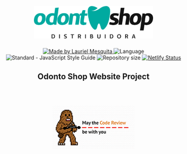 <br>
<h1 align="center">
    <img alt="Odonto Shop" title="Odonto Shop" src=".github/odontoshop_logo.svg" width="320px" />
</h1>

<p align="center">
  <a href="https://www.linkedin.com/in/laurielmesquita/">
    <img alt="Made by Lauriel Mesquita" src="https://img.shields.io/static/v1?label=made%20by&message=Lauriel%20Mesquita&color=blue&labelColor=000000">
  </a>

  <img alt="Language" src="https://img.shields.io/github/languages/top/Odonto-Shop/odontoshop-website?color=blue&labelColor=000000">
  
  <img src="https://img.shields.io/static/v1?label=code%20style&message=standard&color=yellow&labelColor=000000" alt="Standard - JavaScript Style Guide">
  
  <img alt="Repository size" src="https://img.shields.io/github/repo-size/Odonto-Shop/odontoshop-website?color=blue&labelColor=000000">
  
  
  <a href="https://app.netlify.com/sites/flamboyant-hugle-fbacf8/deploys">
    <img alt="Netlify Status" src="https://api.netlify.com/api/v1/badges/92f7beb7-f79c-4aee-bd7e-6a1825015427/deploy-status">
  </a>
</p>

<p align="center">

</p>

<h2 align="center">
  Odonto Shop Website Project
</h2>

<br><br>
<p align="center">
  <img alt="May the Code Review be with you" src=".github/code_review.png" />
</p>
